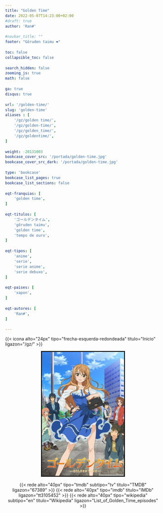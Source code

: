 ```yaml
---
title: "Golden Time"
date: 2022-05-07T14:23:00+02:00
#draft: true
author: 'Ran#'

#navbar_title: ""
footer: "Gôruden taimu ❤️"

toc: false
collapsible_toc: false

search_hidden: false
zooming_js: true
math: false

ga: true
disqus: true

url: '/golden-time/'
slug: 'golden-time'
aliases : [
    '/gz/golden time/',
    '/gz/golden-time/',
    '/gz/golden_time/',
    '/gz/goldentime/',
]

weight: -20131003
bookcase_cover_src: '/portada/golden-time.jpg'
bookcase_cover_src_dark: '/portada/golden-time.jpg'

type: 'bookcase'
bookcase_list_pages: true
bookcase_list_sections: false

eqt-franquias: [
    'golden time',
]

eqt-titulos: [
    'ゴールデンタイム',
    'gôruden taimu',
    'golden time',
    'tempo de ouro',
]

eqt-tipos: [
    'anime',
    'serie',
    'serie anime',
    'serie debuxo',
]

eqt-paises: [
    'xapon',
]

eqt-autores: [
    'Ran#',
]

---
```


{{< icona alto="24px" tipo="frecha-esquerda-redondeada" titulo="Inicio" ligazon="/gz/" >}}

<div style="text-align: center">
<img style="border: 3px solid currentColor" height=400 title="Golden Time" alt="Golden Time" src="/portada/golden-time.jpg">

{{< rede alto="40px" tipo="tmdb" subtipo="tv" titulo="TMDB" ligazon="67389" >}}
{{< rede alto="40px" tipo="imdb" titulo="IMDb" ligazon="tt3105452" >}}
{{< rede alto="40px" tipo="wikipedia" subtipo="en" titulo="Wikipedia" ligazon="List_of_Golden_Time_episodes" >}}
</div>
